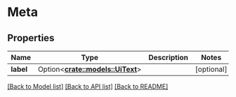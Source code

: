 # Meta

## Properties

Name | Type | Description | Notes
------------ | ------------- | ------------- | -------------
**label** | Option<[**crate::models::UiText**](uiText.md)> |  | [optional]

[[Back to Model list]](../README.md#documentation-for-models) [[Back to API list]](../README.md#documentation-for-api-endpoints) [[Back to README]](../README.md)


